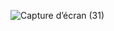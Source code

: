 ![Capture d’écran (31)](https://github.com/Fatma-Hafsa/Kubernetes-TD1/assets/168837547/e53b6ec4-4332-4a65-9121-c55c045e154b)

